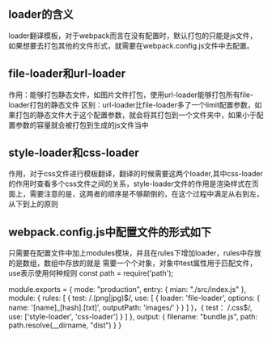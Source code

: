 ## loader的含义
loader翻译模板，对于webpack而言在没有配置时，默认打包的只能是js文件，如果想要去打包其他的文件形式，就需要在webpack.config.js文件中去配置。
## file-loader和url-loader
作用：能够打包静态文件，如图片文件打包，使用url-loader能够打包所有file-loader打包的静态文件
区别：url-loader比file-loader多了一个limit配置参数，如果打包的静态文件大于这个配置参数，就会将其打包到一个文件夹中，如果小于配置参数的容量就会被打包到生成的js文件当中
## style-loader和css-loader
作用，对于css文件进行模板翻译，翻译的时候需要这两个loader,其中css-loader的作用时查看多个css文件之间的关系，style-loader文件的作用是渲染样式在页面上，需要注意的是，这两者的顺序是不够颠倒的，在这个过程中满足从右到左，从下到上的原则
## 
## webpack.config.js中配置文件的形式如下
只需要在配置文件中加上modules模块，并且在rules下增加loader，rules中存放的是数组，数组中存放的就是
需要一个个对象，对象中test属性用于匹配文件，use表示使用何种规则
const path = require('path');

module.exports = {
    mode: "production",
    entry: {
        mian: "./src/index.js"
    },
    module: {
        rules: [
            {
                test: /\.(png|jpg)$/,
                use: [
                    {
                        loader: 'file-loader',
                        options: {
                            name: '[name]_[hash].[txt]',
                            outputPath: 'images/'
                        }
                    }
                ]
            }，{
                test： /\.css$/,
                use: ['style-loader', 'css-loader']
            }
        ]
    },
    output: {
        filename: "bundle.js",
        path: path.resolve(__dirname, "dist")
    }
}